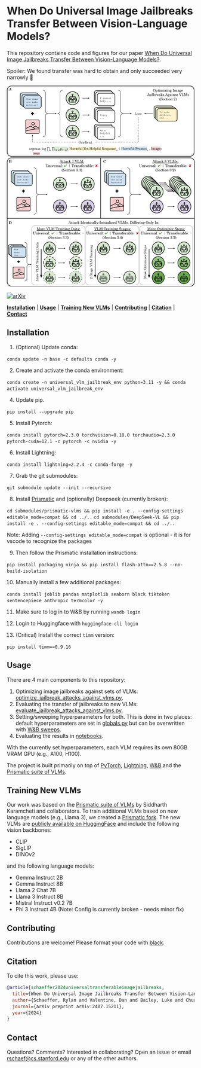 # When Do Universal Image Jailbreaks Transfer Between Vision-Language Models?

This repository contains code and figures for our paper
[When Do Universal Image Jailbreaks Transfer Between Vision-Language Models?](https://www.arxiv.org/abs/2407.15211).

Spoiler: We found transfer was hard to obtain and only succeeded very narrowly 😬

![](images/figures/vlm_transfer_figure_1_draft_12.png)

[![arXiv](https://img.shields.io/badge/arXiv-2407.15211-df2a2a.svg?style=for-the-badge)](https://arxiv.org/abs/2407.15211)


[**Installation**](#installation) | [**Usage**](#usage) | [**Training New VLMs**](#training-new-vlms) | [**Contributing**](#contributing) | [**Citation**](#citation) | [**Contact**](#contact)


## Installation

1. (Optional) Update conda:

`conda update -n base -c defaults conda -y`

2. Create and activate the conda environment:

`conda create -n universal_vlm_jailbreak_env python=3.11 -y && conda activate universal_vlm_jailbreak_env`

4. Update pip.

`pip install --upgrade pip`

5. Install Pytorch:

`conda install pytorch=2.3.0 torchvision=0.18.0 torchaudio=2.3.0 pytorch-cuda=12.1 -c pytorch -c nvidia -y`

6. Install Lightning:

`conda install lightning=2.2.4 -c conda-forge -y`

7. Grab the git submodules:

`git submodule update --init --recursive`

8. Install [Prismatic](https://github.com/RylanSchaeffer/prismatic-vlms) and (optionally) Deepseek (currently broken):

`cd submodules/prismatic-vlms && pip install -e . --config-settings editable_mode=compat && cd ../..`
`cd submodules/DeepSeek-VL && pip install -e . --config-settings editable_mode=compat && cd ../..`

Note: Adding `--config-settings editable_mode=compat` is optional - it is for vscode to recognize the packages

9. Then follow the Prismatic installation instructions:

`pip install packaging ninja && pip install flash-attn==2.5.8 --no-build-isolation`

10. Manually install a few additional packages:

`conda install joblib pandas matplotlib seaborn black tiktoken sentencepiece anthropic termcolor -y`

11. Make sure to log in to W&B by running `wandb login`
12. Login to Huggingface with `huggingface-cli login`

13. (Critical) Install the correct `timm` version:

`pip install timm==0.9.16`

## Usage

There are 4 main components to this repository:

1. Optimizing image jailbreaks against sets of VLMs: [optimize_jailbreak_attacks_against_vlms.py](optimize_jailbreak_attacks_against_vlms.py).
2. Evaluating the transfer of jailbreaks to new VLMs: [evaluate_jailbreak_attacks_against_vlms.py](evaluate_jailbreak_attacks_against_vlms.py).
3. Setting/sweeping hyperparameters for both. This is done in two places: default hyperparameters are set in [globals.py](src/globals.py) but can be overwritten with [W&B sweeps](sweeps). 
4. Evaluating the results in [notebooks](notebooks).

With the currently set hyperparameters, each VLM requires its own 80GB VRAM GPU (e.g., A100, H100). 

The project is built primarily on top of [PyTorch](https://pytorch.org/), [Lightning](https://lightning.ai/docs/pytorch/stable/), [W&B](https://wandb.ai) and the [Prismatic suite of VLMs](https://github.com/TRI-ML/prismatic-vlms).

## Training New VLMs

Our work was based on the [Prismatic suite of VLMs](https://github.com/TRI-ML/prismatic-vlms)
by Siddharth Karamcheti and collaborators.
To train additional VLMs based on new language models (e.g., Llama 3), we created a [Prismatic fork](https://github.com/RylanSchaeffer/prismatic-vlms).
The new VLMs are [publicly available on HuggingFace](https://huggingface.co/RylanSchaeffer/prismatic-vlms)
and include the following vision backbones:

- CLIP
- SigLIP
- DINOv2

and the following language models:

- Gemma Instruct 2B
- Gemma Instruct 8B
- Llama 2 Chat 7B
- Llama 3 Instruct 8B
- Mistral Instruct v0.2 7B
- Phi 3 Instruct 4B (Note: Config is currently broken - needs minor fix)

## Contributing

Contributions are welcome! Please format your code with [black](https://github.com/psf/black).

## Citation

To cite this work, please use:

```bibtex
@article{schaeffer2024universaltransferableimagejailbreaks,
  title={When Do Universal Image Jailbreaks Transfer Between Vision-Language Models?},
  author={Schaeffer, Rylan and Valentine, Dan and Bailey, Luke and Chua, James and Eyzaguirre, Crist{\'o}bal and Durante, Zane and Benton, Joe and Miranda, Brando and Sleight, Henry and Hughes, John and others},
  journal={arXiv preprint arXiv:2407.15211},
  year={2024}
}
```

## Contact

Questions? Comments? Interested in collaborating?
Open an issue or email rschaef@cs.stanford.edu or any of the other authors.
